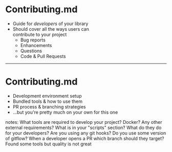 <!-- .slide: data-transition="slide" data-auto-animate -->
# Contributing.md

- <!-- .element: class="fragment" --> Guide for <em>developers</em> of your library
- <!-- .element: class="fragment" --> Should cover all the ways users can<br>contribute to your project
  - <!-- .element: class="fragment" --> Bug reports
  - <!-- .element: class="fragment" --> Enhancements
  - <!-- .element: class="fragment" --> Questions
  - <!-- .element: class="fragment" --> Code & Pull Requests

***

<!-- .slide: data-transition="slide" data-auto-animate -->
# Contributing.md

- <!-- .element: class="fragment" --> Development environment setup
- <!-- .element: class="fragment" --> Bundled tools & how to use them
- <!-- .element: class="fragment" --> PR process & branching strategies
- ...but you're pretty much on your own for this one <!-- .element: class="fragment" -->

notes: What tools are required to develop your project? Docker? Any other external requirements?
What is in your "scripts" section? What do they do for your developers? Are you using any git hooks?
Do you use some version of gitflow? When a developer opens a PR which branch should they target?
Found some tools but quality is not great

